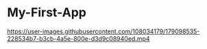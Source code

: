 # My-First-App


https://user-images.githubusercontent.com/108034179/179098535-228534b7-b3cb-4a5e-800e-d3d9c08940ed.mp4
